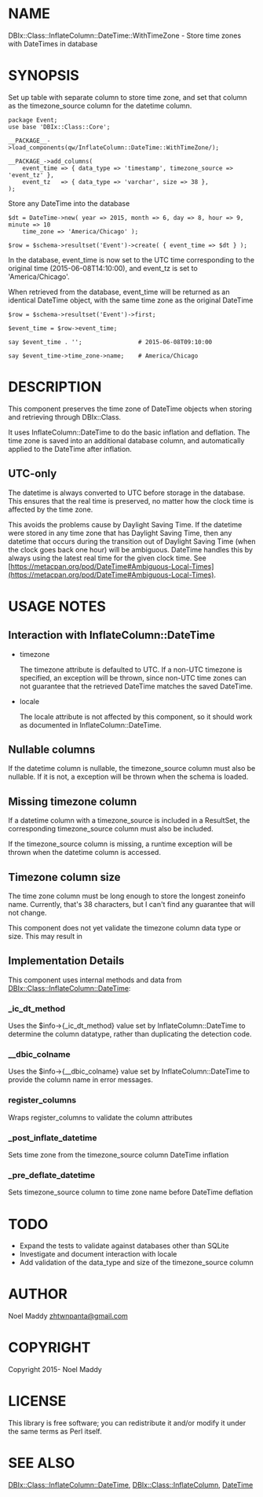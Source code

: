 # NAME

DBIx::Class::InflateColumn::DateTime::WithTimeZone - Store time zones with DateTimes in database

# SYNOPSIS

Set up table with separate column to store time zone, and set that column as
the timezone\_source column for the datetime column.

    package Event;
    use base 'DBIx::Class::Core';

    __PACKAGE__->load_components(qw/InflateColumn::DateTime::WithTimeZone/);

    __PACKAGE_->add_columns(
        event_time => { data_type => 'timestamp', timezone_source => 'event_tz' },
        event_tz   => { data_type => 'varchar', size => 38 },
    );

Store any DateTime into the database

    $dt = DateTime->new( year => 2015, month => 6, day => 8, hour => 9, minute => 10
        time_zone => 'America/Chicago' );

    $row = $schema->resultset('Event')->create( { event_time => $dt } );

In the database, event\_time is now set to the UTC time corresponding to the
original time (2015-06-08T14:10:00), and event\_tz is set to 'America/Chicago'.

When retrieved from the database, event\_time will be returned as an identical
DateTime object, with the same time zone as the original DateTime

    $row = $schema->resultset('Event')->first;

    $event_time = $row->event_time;

    say $event_time . '';                # 2015-06-08T09:10:00

    say $event_time->time_zone->name;    # America/Chicago

# DESCRIPTION

This component preserves the time zone of DateTime objects when
storing and retrieving through DBIx::Class.

It uses InflateColumn::DateTime to do the basic inflation and
deflation. The time zone is saved into an additional database
column, and automatically applied to the DateTime after
inflation.

## UTC-only

The datetime is always converted to UTC before storage in the
database. This ensures that the real time is preserved, no
matter how the clock time is affected by the time zone.

This avoids the problems cause by Daylight Saving Time.
If the datetime were stored in any time zone that has Daylight
Saving Time, then any datetime that occurs during the
transition out of Daylight Saving Time (when the clock goes
back one hour) will be ambiguous. DateTime handles this by
always using the latest real time for the given clock time.
See [https://metacpan.org/pod/DateTime#Ambiguous-Local-Times](https://metacpan.org/pod/DateTime#Ambiguous-Local-Times).

# USAGE NOTES

## Interaction with InflateColumn::DateTime

- timezone

    The timezone attribute is defaulted to UTC. If a non-UTC timezone
    is specified, an exception will be thrown, since non-UTC time zones
    can not guarantee that the retrieved DateTime matches the saved
    DateTime.

- locale

    The locale attribute is not affected by this component, so it
    should work as documented in InflateColumn::DateTime.

## Nullable columns

If the datetime column is nullable, the timezone\_source column must also
be nullable. If it is not, a exception will be thrown when the schema is
loaded.

## Missing timezone column

If a datetime column with a timezone\_source is included in a ResultSet,
the corresponding timezone\_source column must also be included.

If the timezone\_source column is missing, a runtime exception will be
thrown when the datetime column is accessed.

## Timezone column size

The time zone column must be long enough to store the longest
zoneinfo name. Currently, that's 38 characters, but I can't find
any guarantee that will not change.

This component does not yet validate the timezone column data type
or size. This may result in 

## Implementation Details

This component uses internal methods and data from
[DBIx::Class::InflateColumn::DateTime](https://metacpan.org/pod/DBIx::Class::InflateColumn::DateTime):

### \_ic\_dt\_method

Uses the $info->{\_ic\_dt\_method} value set by InflateColumn::DateTime
to determine the column datatype, rather than duplicating the
detection code.

### \_\_dbic\_colname

Uses the $info->{\_\_dbic\_colname} value set by InflateColumn::DateTime
to provide the column name in error messages.

### register\_columns

Wraps register\_columns to validate the column attributes

### \_post\_inflate\_datetime

Sets time zone from the timezone\_source column DateTime inflation

### \_pre\_deflate\_datetime

Sets timezone\_source column to time zone name before DateTime deflation

# TODO

- Expand the tests to validate against databases other than SQLite
- Investigate and document interaction with locale
- Add validation of the data\_type and size of the timezone\_source column

# AUTHOR

Noel Maddy <zhtwnpanta@gmail.com>

# COPYRIGHT

Copyright 2015- Noel Maddy

# LICENSE

This library is free software; you can redistribute it and/or modify
it under the same terms as Perl itself.

# SEE ALSO

[DBIx::Class::InflateColumn::DateTime](https://metacpan.org/pod/DBIx::Class::InflateColumn::DateTime), [DBIx::Class::InflateColumn](https://metacpan.org/pod/DBIx::Class::InflateColumn), [DateTime](https://metacpan.org/pod/DateTime)
